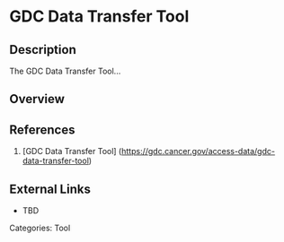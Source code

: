 # GDC Data Transfer Tool #
## Description ##
The GDC Data Transfer Tool...
## Overview ##
## References ##
1. [GDC Data Transfer Tool] (https://gdc.cancer.gov/access-data/gdc-data-transfer-tool)

## External Links ##
* TBD

Categories: Tool
